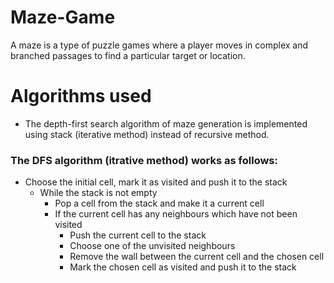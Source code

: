 # Maze-Game
A maze is a type of puzzle games where a player moves in complex and branched passages to find a particular target or location.

# Algorithms used
- The depth-first search algorithm of maze generation is implemented using stack (iterative method) instead of recursive method.
### The DFS algorithm **(itrative method)** works as follows:
- Choose the initial cell, mark it as visited and push it to the stack
  - While the stack is not empty
    - Pop a cell from the stack and make it a current cell
    - If the current cell has any neighbours which have not been visited
      - Push the current cell to the stack
      - Choose one of the unvisited neighbours
      - Remove the wall between the current cell and the chosen cell
      - Mark the chosen cell as visited and push it to the stack


